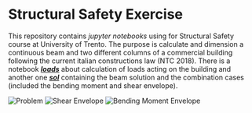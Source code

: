 # Structural Safety Exercise
This repository contains _jupyter notebooks_ using for Structural Safety course at University of Trento. The purpose is calculate and dimension a continuous beam and two different columns of a commercial building following the current italian constructions law (NTC 2018).
There is a notebook [___loads___](./loads.ipynb) about calculation of loads acting on the building and another one [***sol***](./sol.ipynb) containing the beam solution and the combination cases (included the bending moment and shear envelope).

![Problem](/pianoPrimo_esercitazione_segnato.png)
![Shear Envelope](/shearEnvelope.jpg)
![Bending Moment Envelope](/bendingMomentEnvelope.jpg)
